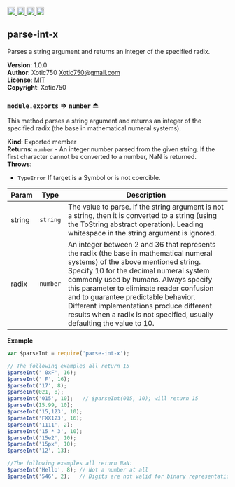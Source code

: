 <a href="https://travis-ci.org/Xotic750/parse-int-x"
   title="Travis status">
<img
   src="https://travis-ci.org/Xotic750/parse-int-x.svg?branch=master"
   alt="Travis status" height="18"/>
</a>
<a href="https://david-dm.org/Xotic750/parse-int-x"
   title="Dependency status">
<img src="https://david-dm.org/Xotic750/parse-int-x.svg"
   alt="Dependency status" height="18"/>
</a>
<a href="https://david-dm.org/Xotic750/parse-int-x#info=devDependencies"
   title="devDependency status">
<img src="https://david-dm.org/Xotic750/parse-int-x/dev-status.svg"
   alt="devDependency status" height="18"/>
</a>
<a href="https://badge.fury.io/js/parse-int-x" title="npm version">
<img src="https://badge.fury.io/js/parse-int-x.svg"
   alt="npm version" height="18"/>
</a>
<a name="module_parse-int-x"></a>

## parse-int-x
Parses a string argument and returns an integer of the specified radix.

**Version**: 1.0.0  
**Author**: Xotic750 <Xotic750@gmail.com>  
**License**: [MIT](&lt;https://opensource.org/licenses/MIT&gt;)  
**Copyright**: Xotic750  
<a name="exp_module_parse-int-x--module.exports"></a>

### `module.exports` ⇒ <code>number</code> ⏏
This method parses a string argument and returns an integer of the specified
radix (the base in mathematical numeral systems).

**Kind**: Exported member  
**Returns**: <code>number</code> - An integer number parsed from the given string. If the first
 character cannot be converted to a number, NaN is returned.  
**Throws**:

- <code>TypeError</code> If target is a Symbol or is not coercible.


| Param | Type | Description |
| --- | --- | --- |
| string | <code>string</code> | The value to parse. If the string argument is not a  string, then it is converted to a string (using the ToString abstract  operation). Leading whitespace in the string argument is ignored. |
| radix | <code>number</code> | An integer between 2 and 36 that represents the radix  (the base in mathematical numeral systems) of the above mentioned string.  Specify 10 for the decimal numeral system commonly used by humans. Always  specify this parameter to eliminate reader confusion and to guarantee  predictable behavior. Different implementations produce different results  when a radix is not specified, usually defaulting the value to 10. |

**Example**  
```js
var $parseInt = require('parse-int-x');

// The following examples all return 15
$parseInt(' 0xF', 16);
$parseInt(' F', 16);
$parseInt('17', 8);
$parseInt(021, 8);
$parseInt('015', 10);   // $parseInt(015, 10); will return 15
$parseInt(15.99, 10);
$parseInt('15,123', 10);
$parseInt('FXX123', 16);
$parseInt('1111', 2);
$parseInt('15 * 3', 10);
$parseInt('15e2', 10);
$parseInt('15px', 10);
$parseInt('12', 13);

//The following examples all return NaN:
$parseInt('Hello', 8); // Not a number at all
$parseInt('546', 2);   // Digits are not valid for binary representations
```
